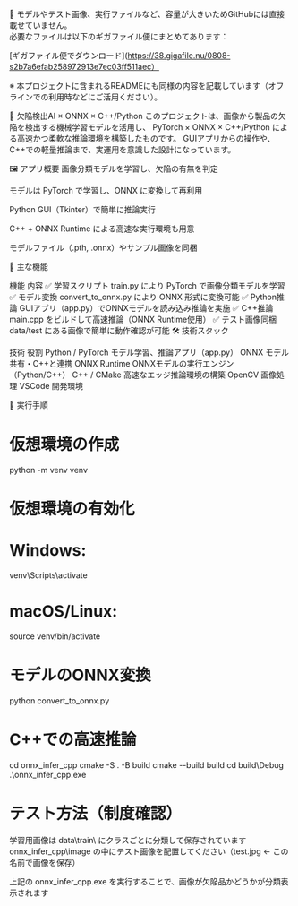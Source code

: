 🔸 モデルやテスト画像、実行ファイルなど、容量が大きいためGitHubには直接載せていません。  
必要なファイルは以下のギガファイル便にまとめてあります：

  [ギガファイル便でダウンロード](https://38.gigafile.nu/0808-s2b7a6efab258972913e7ec03ff511aec）

※ 本プロジェクトに含まれるREADMEにも同様の内容を記載しています（オフラインでの利用時などにご活用ください）。


🧠 欠陥検出AI × ONNX × C++/Python
このプロジェクトは、画像から製品の欠陥を検出する機械学習モデルを活用し、
PyTorch × ONNX × C++/Python による高速かつ柔軟な推論環境を構築したものです。
GUIアプリからの操作や、C++での軽量推論まで、実運用を意識した設計になっています。

🖼 アプリ概要
画像分類モデルを学習し、欠陥の有無を判定

モデルは PyTorch で学習し、ONNX に変換して再利用

Python GUI（Tkinter）で簡単に推論実行

C++ + ONNX Runtime による高速な実行環境も用意

モデルファイル（.pth, .onnx）やサンプル画像を同梱

📌 主な機能

機能	内容
✅ 学習スクリプト	train.py により PyTorch で画像分類モデルを学習
✅ モデル変換	convert_to_onnx.py により ONNX 形式に変換可能
✅ Python推論	GUIアプリ（app.py）でONNXモデルを読み込み推論を実施
✅ C++推論	main.cpp をビルドして高速推論（ONNX Runtime使用）
✅ テスト画像同梱	data/test にある画像で簡単に動作確認が可能
🛠 技術スタック

技術	役割
Python / PyTorch	モデル学習、推論アプリ（app.py）
ONNX	モデル共有・C++と連携
ONNX Runtime	ONNXモデルの実行エンジン（Python/C++）
C++ / CMake	高速なエッジ推論環境の構築
OpenCV	画像処理
VSCode	開発環境


🚀 実行手順

# 仮想環境の作成
python -m venv venv

# 仮想環境の有効化
# Windows:
venv\Scripts\activate

# macOS/Linux:
source venv/bin/activate

# モデルのONNX変換
python convert_to_onnx.py

# C++での高速推論
cd onnx_infer_cpp
cmake -S . -B build
cmake --build build
cd build\Debug
.\onnx_infer_cpp.exe

# テスト方法（制度確認）
学習用画像は data\train\ にクラスごとに分類して保存されています
onnx_infer_cpp\image の中にテスト画像を配置してください（test.jpg ← この名前で画像を保存）

上記の onnx_infer_cpp.exe を実行することで、画像が欠陥品かどうかが分類表示されます
